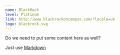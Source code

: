 ```yaml
---
name: BlackRock
level: Platinum
link: http://www.blackrockoncampus.com/?locale=uk
logo: blackrock.svg
---
```


Do we need to put some content here as well?

Just use [Markdown](https://daringfireball.net/projects/markdown/syntax)
